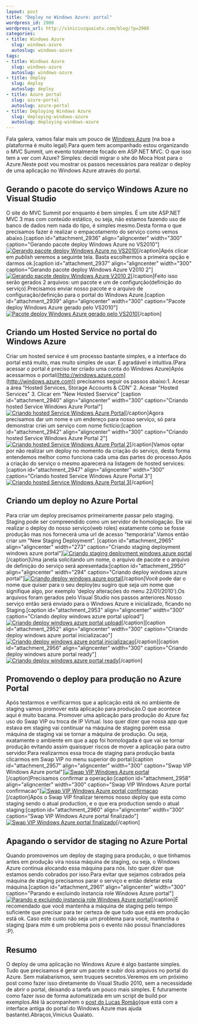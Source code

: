```yaml
--- 
layout: post
title: "Deploy no Windows Azure: portal"
wordpress_id: 2900
wordpress_url: http://viniciusquaiato.com/blog/?p=2900
categories: 
- title: Windows Azure
  slug: windows-azure
  autoslug: windows-azure
tags: 
- title: Windows Azure
  slug: windows-azure
  autoslug: windows-azure
- title: deploy
  slug: deploy
  autoslug: deploy
- title: Azure portal
  slug: azure-portal
  autoslug: azure-portal
- title: Deploying Windows Azure
  slug: deploying-windows-azure
  autoslug: deploying-windows-azure
---
```

Fala galera, vamos falar mais um pouco de [Windows Azure](http://viniciusquaiato.com/blog/category/windows-azure/) (na boa a plataforma é muito legal).Para quem tem acompanhado estou organizando o MVC Summit, um evento totalmente focado em ASP.NET MVC. O que isso tem a ver com Azure? Simples: decidi migrar o site do Moca Host para o Azure.Neste post vou mostrar os passos necessários para realizar o deploy de uma aplicação no Windows Azure através do portal.

## Gerando o pacote do serviço Windows Azure no Visual Studio
O site do MVC Summit por enquanto é bem simples. É um site ASP.NET MVC 3 mas com conteúdo estático, ou seja, não estamos fazendo uso de banco de dados nem nada do tipo, é simples mesmo.Desta forma o que precisamos fazer é realizar o empacotamento do serviço como vemos abaixo.[caption id="attachment_2936" align="aligncenter" width="300" caption="Gerando pacote deploy Windows Azure no VS2010"][![Gerando pacote deploy Windows Azure no VS2010](http://viniciusquaiato.com/blog/wp-content/uploads/2011/01/Gerando-pacote-Visual-Studio-300x177.png "Gerando pacote deploy Windows Azure no VS2010")](http://viniciusquaiato.com/blog/wp-content/uploads/2011/01/Gerando-pacote-Visual-Studio.png)[/caption]Após clicar em _publish_ veremos a seguinte tela. Basta escolhermos a primeira opção e darmos ok.[caption id="attachment_2937" align="aligncenter" width="300" caption="Gerando pacote deploy Windows Azure V2010 2"][![Gerando pacote deploy Windows Azure V2010 2](http://viniciusquaiato.com/blog/wp-content/uploads/2011/01/Gerando-pacote-Visual-Studio-2-300x282.png "Gerando pacote deploy Windows Azure V2010 2")](http://viniciusquaiato.com/blog/wp-content/uploads/2011/01/Gerando-pacote-Visual-Studio-2.png)[/caption]Feito isso serão gerados 2 arquivos: um pacote e um de configurção(definição do serviço).Precisamos enviar nosso pacote e o arquivo de configuração/definição para o portal do Windows Azure.[caption id="attachment_2939" align="aligncenter" width="300" caption="Pacote deploy Windows Azure gerado pelo VS2010"][![Pacote deploy Windows Azure gerado pelo VS2010](http://viniciusquaiato.com/blog/wp-content/uploads/2011/01/Pacote-deploy-Windows-Azure-gerado-300x210.png "Pacote deploy Windows Azure gerado pelo VS2010")](http://viniciusquaiato.com/blog/wp-content/uploads/2011/01/Pacote-deploy-Windows-Azure-gerado.png)[/caption]

## Criando um Hosted Service no portal do Windows Azure
Criar um hosted service é um processo bastante simples, e a interface do portal está muito, mas muito simples de usar. É agradável e intuitiva.(Para acessar o portal é preciso ter criado uma conta do Windows Azure)Após acessarmos o portal([http://windows.azure.com](http://windows.azure.com)) precisamos seguir os passos abaixo:1. Acesar a área "Hosted Services, Storage Accounts & CDN"
2. Acesar "Hosted Services"
3. Clicar em "New Hosted Sservice"
[caption id="attachment_2940" align="aligncenter" width="300" caption="Criando hosted Service Windows Azure Portal"][![Criando hosted Service Windows Azure Portal](http://viniciusquaiato.com/blog/wp-content/uploads/2011/01/Criando-hosted-Service-Windows-Azure-Portal-300x179.png "Criando hosted Service Windows Azure Portal")](http://viniciusquaiato.com/blog/wp-content/uploads/2011/01/Criando-hosted-Service-Windows-Azure-Portal.png)[/caption]Agora precisamos dar um nome e um endereço para nosso serviço, só para demonstrar criei um serviço com nome fictício:[caption id="attachment_2942" align="aligncenter" width="300" caption="Criando hosted Service Windows Azure Portal 2"][![Criando hosted Service Windows Azure Portal 2](http://viniciusquaiato.com/blog/wp-content/uploads/2011/01/Criando-hosted-Service-Windows-Azure-Portal-2-300x179.png "Criando hosted Service Windows Azure Portal 2")](http://viniciusquaiato.com/blog/wp-content/uploads/2011/01/Criando-hosted-Service-Windows-Azure-Portal-2.png)[/caption]Vamos optar por não realizar um deploy no momento da criação do serviço, desta forma entendemos melhor como funciona cada uma das partes do processo.Após a criação do serviço o mesmo aparecerá na listagem de hosted services:[caption id="attachment_2947" align="aligncenter" width="300" caption="Criando hosted Service Windows Azure Portal 3"][![Criando hosted Service Windows Azure Portal 3](http://viniciusquaiato.com/blog/wp-content/uploads/2011/01/Criando-hosted-Service-Windows-Azure-Portal-3-300x179.png "Criando hosted Service Windows Azure Portal 3")](http://viniciusquaiato.com/blog/wp-content/uploads/2011/01/Criando-hosted-Service-Windows-Azure-Portal-3.png)[/caption]

## Criando um deploy no Azure Portal
Para criar um deploy precisamos primeiramente passar pelo staging. Staging pode ser compreendido como um servidor de homologação. Ele vai realizar o deploy do nosso serviço(web roles) exatamente como se fosse produção mas nos fornecerá uma url de acesso "temporária".Vamos então criar um "New Staging Deployment". [caption id="attachment_2965" align="aligncenter" width="273" caption="Criando staging deployment windows azure portal"][![Criando staging deployment windows azure portal](http://viniciusquaiato.com/blog/wp-content/uploads/2011/01/Criando-staging-deployment-windows-azure-portal.png "Criando staging deployment windows azure portal")](http://viniciusquaiato.com/blog/wp-content/uploads/2011/01/Criando-staging-deployment-windows-azure-portal.png)[/caption]Uma janela solicitando um nome, o arquivo de pacote e o arquivo de definição do serviço será apresentada:[caption id="attachment_2950" align="aligncenter" width="294" caption="Criando deploy windows azure portal"][![Criando deploy windows azure portal](http://viniciusquaiato.com/blog/wp-content/uploads/2011/01/Criando-deploy-windows-azure-portal-294x300.png "Criando deploy windows azure portal")](http://viniciusquaiato.com/blog/wp-content/uploads/2011/01/Criando-deploy-windows-azure-portal.png)[/caption]Você pode dar o nome que quiser para o seu deploy(eu sugiro que seja um nome que signifique algo, por exemplo 'deploy alterações do menu 22/01/2010').Os arquivos foram gerados pelo Visual Studio nos passos anteriores.Nosso serviço então será enviado para o Windows Azure e inicializado, ficando no Staging.[caption id="attachment_2953" align="aligncenter" width="300" caption="Criando deploy windows azure portal upload"][![Criando deploy windows azure portal upload](http://viniciusquaiato.com/blog/wp-content/uploads/2011/01/Criando-deploy-windows-azure-portal-upload-300x68.png "Criando deploy windows azure portal upload")](http://viniciusquaiato.com/blog/wp-content/uploads/2011/01/Criando-deploy-windows-azure-portal-upload.png)[/caption][caption id="attachment_2952" align="aligncenter" width="300" caption="Criando deploy windows azure portal inicializacao"][![Criando deploy windows azure portal inicializacao](http://viniciusquaiato.com/blog/wp-content/uploads/2011/01/Criando-deploy-windows-azure-portal-inicializacao-300x30.png "Criando deploy windows azure portal inicializacao")](http://viniciusquaiato.com/blog/wp-content/uploads/2011/01/Criando-deploy-windows-azure-portal-inicializacao.png)[/caption][caption id="attachment_2956" align="aligncenter" width="300" caption="Criando deploy windows azure portal ready"][![Criando deploy windows azure portal ready](http://viniciusquaiato.com/blog/wp-content/uploads/2011/01/Criando-deploy-windows-azure-portal-ready-300x82.png "Criando deploy windows azure portal ready")](http://viniciusquaiato.com/blog/wp-content/uploads/2011/01/Criando-deploy-windows-azure-portal-ready.png)[/caption]

## Promovendo o deploy para produção no Azure Portal
Após testarmos e verificarmos que a aplicação está ok no ambiente de staging vamos promover esta aplicação para produção.O que acontece aqui é muito bacana. Promover uma aplicação para produção do Azure faz uso do Swap VIP ou troca de IP Virtual. Isso quer dizer que nossa app que estava em staging vai continuar na máquina de staging porém essa máquina de staging vai se tornar a máquina de produção. Ou seja, exatamente o ambiente em que a app foi homologada é que vai se tornar produção evitando assim quaisquer riscos de mover a aplicação para outro servidor.Para realizarmos essa troca de staging para produção basta clicarmos em Swap VIP no menu superior do portal:[caption id="attachment_2957" align="aligncenter" width="300" caption="Swap VIP Windows Azure portal"][![Swap VIP Windows Azure portal](http://viniciusquaiato.com/blog/wp-content/uploads/2011/01/Swap-VIP-300x63.png "Swap VIP Windows Azure portal")](http://viniciusquaiato.com/blog/wp-content/uploads/2011/01/Swap-VIP.png)[/caption]Precisamos confirmar a operação:[caption id="attachment_2958" align="aligncenter" width="300" caption="Swap VIP Windows Azure portal confirmacao"][![Swap VIP Windows Azure portal confirmacao](http://viniciusquaiato.com/blog/wp-content/uploads/2011/01/Swap-VIP-confirmacao-300x172.png "Swap VIP Windows Azure portal confirmacao")](http://viniciusquaiato.com/blog/wp-content/uploads/2011/01/Swap-VIP-confirmacao.png)[/caption]Após o Swap VIP finalizar teremos nosso deploy que esta como staging sendo o atual production, e o que era production sendo o atual staging:[caption id="attachment_2960" align="aligncenter" width="300" caption="Swap VIP Windows Azure portal finalizado"][![Swap VIP Windows Azure portal finalizado](http://viniciusquaiato.com/blog/wp-content/uploads/2011/01/Swap-VIP-finalizado-300x104.png "Swap VIP Windows Azure portal finalizado")](http://viniciusquaiato.com/blog/wp-content/uploads/2011/01/Swap-VIP-finalizado.png)[/caption]

## Apagando o servidor de staging no Azure Portal
Quando promovemos um deploy de staging para produção, o que tínhamos antes em produção vira nossa máquina de staging, ou seja, o Windows Azure continua alocando essa máquina para nós. Isto quer dizer que estamos sendo cobrados por isso.Para evitar que sejamos cobrados pela máquina de staging precisamos parar o serviço e então deletar esta máquina.[caption id="attachment_2961" align="aligncenter" width="300" caption="Parando e excluindo instancia role Windows Azure portal"][![Parando e excluindo instancia role Windows Azure portal](http://viniciusquaiato.com/blog/wp-content/uploads/2011/01/Parando-role-300x66.png "Parando e excluindo instancia role Windows Azure portal")](http://viniciusquaiato.com/blog/wp-content/uploads/2011/01/Parando-role.png)[/caption]É recomendado que você mantenha a máquina de staging pelo tempo suficiente que precisar para ter certeza de que tudo que está em produção está ok. Caso este custo não seja um problema para você, mantenha o staging (para mim é um problema pois o evento não possui financiadores :P).

## Resumo
O deploy de uma aplicação no Windows Azure é algo bastante simples. Tudo que precisamos é gerar um pacote e subir dois arquivos no portal do Azure. Sem malabarismos, sem truques secretos.Veremos em um próximo post como fazer isso diretamente do Visual Studio 2010, sem a necessidade de abrir o portal, deixando a tarefa um pouco mais simples. E futuramente como fazer isso de forma automatizada em um script de build por exemplos.Até lá acompanhem o [post do Lucas Romão](http://azureservicesbr.ning.com/profiles/blogs/publicando-sua-app-no-azure)(que está com a interface antiga do portal do Windows Azure mas ajuda bastante).Abraços,Vinicius Quaiato.
